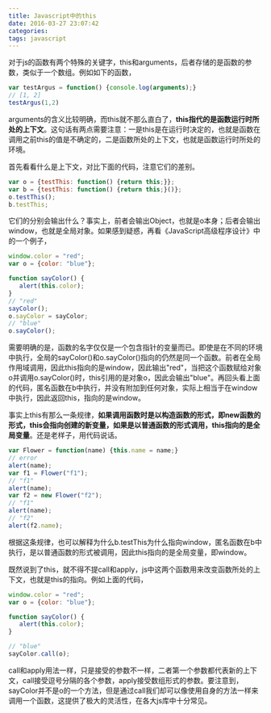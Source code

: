 ```yaml
---
title: Javascript中的this
date: 2016-03-27 23:07:42
categories:
tags: javascript
---
```

对于js的函数有两个特殊的关键字，this和arguments，后者存储的是函数的参数，类似于一个数组。例如如下的函数，

```javascript
var testArgus = function() {console.log(arguments);}
// [1, 2]
testArgus(1,2)
```

<!--more-->

arguments的含义比较明确，而this就不那么直白了，**this指代的是函数运行时所处的上下文**。这句话有两点需要注意：一是this是在运行时决定的，也就是函数在调用之前this的值是不确定的，二是函数所处的上下文，也就是函数运行时所处的环境。

首先看看什么是上下文，对比下面的代码，注意它们的差别。

```javascript
var o = {testThis: function() {return this;}};
var b = {testThis: function() {return this;}()};
o.testThis();
b.testThis;
```

它们的分别会输出什么？事实上，前者会输出Object，也就是o本身；后者会输出window，也就是全局对象。如果感到疑惑，再看《JavaScript高级程序设计》中的一个例子，

```javascript
window.color = "red";
var o = {color: "blue"};

function sayColor() {
   alert(this.color);
}
// "red"
sayColor();
o.sayColor = sayColor;
// "blue"
o.sayColor();
```

需要明确的是，函数的名字仅仅是一个包含指针的变量而已。即使是在不同的环境中执行，全局的sayColor()和o.sayColor()指向的仍然是同一个函数。前者在全局作用域调用，因此this指向的是window，因此输出"red"，当把这个函数赋给对象o并调用o.sayColor()时，this引用的是对象o，因此会输出"blue"。再回头看上面的代码，匿名函数在b中执行，并没有附加到任何对象，实际上相当于在window中执行，因此返回this，指向的是window。

事实上this有那么一条规律，**如果调用函数时是以构造函数的形式，即new函数的形式，this会指向创建的新变量，如果是以普通函数的形式调用，this指向的是全局变量**。还是老样子，用代码说话。

```javascript
var Flower = function(name) {this.name = name;}
// error
alert(name);
var f1 = Flower("f1");
// "f1"
alert(name);
var f2 = new Flower("f2");
// "f1"
alert(name);
// "f2"
alert(f2.name);
```

根据这条规律，也可以解释为什么b.testThis为什么指向window，匿名函数在b中执行，是以普通函数的形式被调用，因此this指向的是全局变量，即window。

既然说到了this，就不得不提call和apply，js中这两个函数用来改变函数所处的上下文，也就是this的指向。例如上面的代码，

```javascript
window.color = "red";
var o = {color: "blue"};

function sayColor() {
   alert(this.color);
}

// "blue"
sayColor.call(o);
```

call和apply用法一样，只是接受的参数不一样，二者第一个参数都代表新的上下文，call接受逗号分隔的各个参数，apply接受数组形式的参数。要注意到，sayColor并不是o的一个方法，但是通过call我们却可以像使用自身的方法一样来调用一个函数，这提供了极大的灵活性，在各大js库中十分常见。
